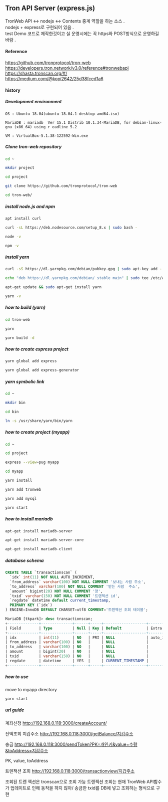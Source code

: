 
## Tron API Server (express.js)

TronWeb API <-> nodejs <-> Contents 중계 역할을 하는 소스 .  
nodejs + express로 구현되어 있음 .  
test Demo 코드로 제작한것이고 실 운영시에는 꼭 https와 POST방식으로 운영하길 바람 .  

#### Reference

https://github.com/tronprotocol/tron-web
https://developers.tron.network/v3.0/reference#tronwebapi
https://shasta.tronscan.org/#/
https://medium.com/@kopi2642/25d38fced1a6

#### history

##### Development environment

    OS : Ubuntu 18.04(ubuntu-18.04.1-desktop-amd64.iso)

    MariaDB : mariadb  Ver 15.1 Distrib 10.1.34-MariaDB, for debian-linux-gnu (x86_64) using r eadline 5.2

    VM : VirtualBox-5.1.38-122592-Win.exe


##### Clone tron-web repository

```bash
cd ~

mkdir project

cd project

git clone https://github.com/tronprotocol/tron-web

cd tron-web/
```

##### install node.js and npm

```bash
apt install curl

curl -sL https://deb.nodesource.com/setup_8.x | sudo bash -

node -v

npm -v
```

##### install yarn

```bash
curl -sS https://dl.yarnpkg.com/debian/pubkey.gpg | sudo apt-key add -

echo "deb https://dl.yarnpkg.com/debian/ stable main" | sudo tee /etc/apt/sources.list.d/yarn.list

apt-get update && sudo apt-get install yarn

yarn -v
 ```

##### how to build (yarn)
```bash
cd tron-web

yarn

yarn build -d
 ```

##### how to create express project

```bash
yarn global add express

yarn global add express-generator
 ```

##### yarn symbolic link
```bash
cd ~

mkdir bin

cd bin

ln -s /usr/share/yarn/bin/yarn
  ```

##### how to create project (myapp)
```bash
cd ~

cd project

express --view=pug myapp

cd myapp

yarn install

yarn add tronweb

yarn add mysql

yarn start
  ```

##### how to install mariadb

```bash
apt-get install mariadb-server

apt-get install mariadb-server-core

apt-get install mariadb-client
  ```



##### database schema

```sql
CREATE TABLE `transactionscan` (
  `idx` int(11) NOT NULL AUTO_INCREMENT,
  `from_address` varchar(100) NOT NULL COMMENT '보내는 사람 주소',
  `to_address` varchar(100) NOT NULL COMMENT '받는 사람  주소',
  `amount` bigint(20) NOT NULL COMMENT '양',
  `txid` varchar(150) NOT NULL COMMENT '트랜젝션 id',
  `regdate` datetime default current_timestamp,
  PRIMARY KEY (`idx`)
) ENGINE=InnoDB DEFAULT CHARSET=utf8 COMMENT='트랜젝션 조회 테이블';
```

```sql
MariaDB [tkpark]> desc transactionscan;
+--------------+--------------+------+-----+-------------------+----------------+
| Field        | Type         | Null | Key | Default           | Extra          |
+--------------+--------------+------+-----+-------------------+----------------+
| idx          | int(11)      | NO   | PRI | NULL              | auto_increment |
| from_address | varchar(100) | NO   |     | NULL              |                |
| to_address   | varchar(100) | NO   |     | NULL              |                |
| amount       | bigint(20)   | NO   |     | NULL              |                |
| txid         | varchar(150) | NO   |     | NULL              |                |
| regdate      | datetime     | YES  |     | CURRENT_TIMESTAMP |                |
+--------------+--------------+------+-----+-------------------+----------------+
```

##### how to use

move to myapp directory
```bash
yarn start
```

##### url guide

계좌신청
http://192.168.0.118:3000/createAccount/

잔액조회 지갑주소
http://192.168.0.118:3000/getBalance/지갑주소

송금
http://192.168.0.118:3000/sendToken?PK=개인키&value=수량&toAddress=지갑주소

PK, value, toAddress

트렌잭션 조회
http://192.168.0.118:3000/transactionview/지갑주소

조회된 트랜 젝션은 tronscan으로 조회 가능
트랜젝션 조회는 현재 TronWeb API함수가 업데이트로 인해 동작을 하지 않아/
송금한 txid를 DB에 넣고 조회하는 형식으로 구현
